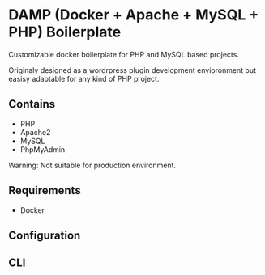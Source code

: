 # DAMP (Docker + Apache + MySQL + PHP) Boilerplate

Customizable docker boilerplate for PHP and MySQL based projects.

Originaly designed as a wordrpress plugin development envioronment but easisy adaptable for any kind of PHP project.

## Contains
* PHP
* Apache2
* MySQL
* PhpMyAdmin


Warning: Not suitable for production environment.

## Requirements
* Docker

## Configuration


## CLI

